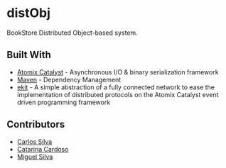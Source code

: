 # distObj
BookStore Distributed Object-based system.
## Built With

* [Atomix Catalyst](http://atomix.io/catalyst/) - Asynchronous I/O & binary serialization framework
* [Maven](https://maven.apache.org/) - Dependency Management
* [ekit](https://github.com/jopereira/ekit) - A simple abstraction of a fully connected network to ease the implementation of distributed protocols on the Atomix Catalyst event driven programming framework

## Contributors
* [Carlos Silva](https://github.com/carsilva)
* [Catarina Cardoso](https://github.com/catarinacardoso96)
* [Miguel Silva](https://github.com/miguelsilva96)

